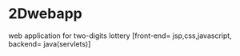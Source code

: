 # 2Dwebapp
web application for two-digits lottery [front-end= jsp,css,javascript, backend= java(servlets)]
